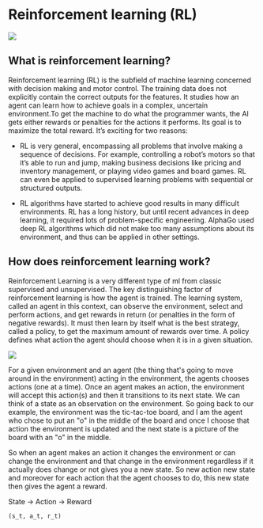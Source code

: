 # Reinforcement learning (RL)
![](https://bigdata-madesimple.com/wp-content/uploads/2018/02/Machine-Learning-Explained3.png)

## What is reinforcement learning?

Reinforcement learning (RL) is the subfield of machine learning concerned with decision making and motor control. The training data does not explicitly contain the correct outputs for the features.
It studies how an agent can learn how to achieve goals in a complex, uncertain environment.To get the machine to do what the programmer wants, the AI gets either rewards or penalties for the actions it performs. 
Its goal is to maximize the total reward.
It’s exciting for two reasons:

+ RL is very general, encompassing all problems that involve making a sequence of decisions.
For example, controlling a robot’s motors so that it’s able to run and jump, making business decisions like pricing and inventory management, or playing video games and board games. 
RL can even be applied to supervised learning problems with sequential or structured outputs.

+ RL algorithms have started to achieve good results in many difficult environments. RL has a long history, but until recent advances in deep learning, it required lots of problem-specific engineering. 
AlphaGo used deep RL algorithms which did not make too many assumptions about its environment, and thus can be applied in other settings.

## How does reinforcement learning work?
Reinforcement Learning is a very different type of ml from classic supervised and unsupervised. The key distinguishing factor of reinforcement learning is how the agent is trained. The learning system, called an agent in this context, can observe the environment, select and perform actions, and get rewards in return (or penalties in the form of negative rewards). It must then learn by itself what is the best strategy, called a policy, to get the maximum amount of rewards over time. A policy defines what action the agent should choose when it is in a given situation.


![](https://theaisummer.com/static/65d20186191a40d02e301a1dcc6c726b/ac25c/RL.jpg)

For a  given  environment and an agent (the thing that's going to move around in the environment) acting in the environment, the agents chooses actions (one at a time). 
Once an agent makes an action, the environment will accept this action(s) and then it transitions to its next state. 
We can think of a state as an observation on the environment. 
So going back to our example, the environment was the tic-tac-toe board, and I am the agent who chose to put an "o" in the middle of the board and once I choose that action the environment is updated and the next state is a picture of the board with an "o" in the middle.

So when an agent makes an action it changes the environment or can change the environment and that change in the environment regardless if it actually does change or not  gives you a new state. So new action new state and moreover for each action that the agent chooses to do, this new state then gives the agent a reward.  

State -> Action -> Reward

    (s_t, a_t, r_t)
